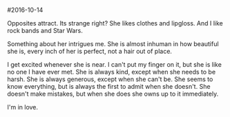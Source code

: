 #2016-10-14

Opposites attract. Its strange right? She likes clothes and lipgloss. And I like rock bands and Star Wars.

Something about her intrigues me. She is almost inhuman in how beautiful she is, every inch of her is perfect, not a hair out of place.

I get excited whenever she is near. I can't put my finger on it, but she is like no one I have ever met. She is always kind, except when she needs to be harsh. She is always generous, except when she can't be. She seems to know everything, but is always the first to admit when she doesn't. She doesn't make mistakes, but when she does she owns up to it immediately.

I'm in love.